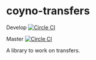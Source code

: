 # coyno-transfers
Develop [![Circle CI](https://circleci.com/gh/coyno/coyno-transfers/tree/develop.svg?style=shield&circle-token=ab83d406698ab558f925662e6c34757f5edad177)](https://circleci.com/gh/coyno/coyno-transfers/tree/develop)

Master [![Circle CI](https://circleci.com/gh/coyno/coyno-transfers/tree/develop.svg?style=shield&circle-token=ab83d406698ab558f925662e6c34757f5edad177)](https://circleci.com/gh/coyno/coyno-transfers/tree/master)

A library to work on transfers.
